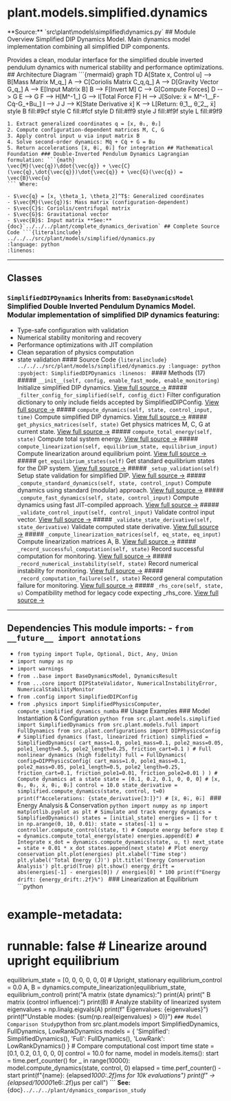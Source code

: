 # plant.models.simplified.dynamics

<!-- Enhanced by Week 8 Phase 2 --> **Source:** `src\plant\models\simplified\dynamics.py` ## Module Overview Simplified DIP Dynamics Model. Main dynamics model implementation combining all simplified DIP components.
Provides a clean, modular interface for the simplified double inverted
pendulum dynamics with numerical stability and performance optimizations. ## Architecture Diagram ```{mermaid}
graph TD A[State x, Control u] --> B[Mass Matrix M_q_] A --> C[Coriolis Matrix C_q,q̇_] A --> D[Gravity Vector G_q_] A --> E[Input Matrix B] B --> F[Invert M] C --> G[Compute Forces] D --> G E --> G F --> H[M^-1_] G --> I[Total Force F] H --> J[Solve: ẍ = M^-1__F-Cq̇-G_+Bu_] I --> J J --> K[State Derivative ẋ] K --> L[Return: θ̈_1_, θ̈_2_, ẍ] style B fill:#9cf style C fill:#fcf style D fill:#ff9 style J fill:#f9f style L fill:#9f9
``` **Data Flow:**
1. Extract generalized coordinates q = [x, θ₁, θ₂]
2. Compute configuration-dependent matrices M, C, G
3. Apply control input u via input matrix B
4. Solve second-order dynamics: Mq̈ + Cq̇ + G = Bu
5. Return accelerations [ẍ, θ̈₁, θ̈₂] for integration ## Mathematical Foundation ### Double-Inverted Pendulum Dynamics Lagrangian formulation: ```{math}
\vec{M}(\vec{q})\ddot{\vec{q}} + \vec{C}(\vec{q},\dot{\vec{q}})\dot{\vec{q}} + \vec{G}(\vec{q}) = \vec{B}\vec{u}
``` Where:

- $\vec{q} = [x, \theta_1, \theta_2]^T$: Generalized coordinates
- $\vec{M}(\vec{q})$: Mass matrix (configuration-dependent)
- $\vec{C}$: Coriolis/centrifugal matrix
- $\vec{G}$: Gravitational vector
- $\vec{B}$: Input matrix **See:** {doc}`../../../plant/complete_dynamics_derivation` ## Complete Source Code ```{literalinclude} ../../../src/plant/models/simplified/dynamics.py
:language: python
:linenos:
```

---

## Classes

### `SimplifiedDIPDynamics` **Inherits from:** `BaseDynamicsModel` Simplified Double Inverted Pendulum Dynamics Model. Modular implementation of simplified DIP dynamics featuring:
- Type-safe configuration with validation
- Numerical stability monitoring and recovery
- Performance optimizations with JIT compilation
- Clean separation of physics computation
- state validation #### Source Code ```{literalinclude} ../../../src/plant/models/simplified/dynamics.py
:language: python
:pyobject: SimplifiedDIPDynamics
:linenos:
``` #### Methods (17) ##### `__init__(self, config, enable_fast_mode, enable_monitoring)` Initialize simplified DIP dynamics. [View full source →](#method-simplifieddipdynamics-__init__) ##### `_filter_config_for_simplified(self, config_dict)` Filter configuration dictionary to only include fields accepted by SimplifiedDIPConfig. [View full source →](#method-simplifieddipdynamics-_filter_config_for_simplified) ##### `compute_dynamics(self, state, control_input, time)` Compute simplified DIP dynamics. [View full source →](#method-simplifieddipdynamics-compute_dynamics) ##### `get_physics_matrices(self, state)` Get physics matrices M, C, G at current state. [View full source →](#method-simplifieddipdynamics-get_physics_matrices) ##### `compute_total_energy(self, state)` Compute total system energy. [View full source →](#method-simplifieddipdynamics-compute_total_energy) ##### `compute_linearization(self, equilibrium_state, equilibrium_input)` Compute linearization around equilibrium point. [View full source →](#method-simplifieddipdynamics-compute_linearization) ##### `get_equilibrium_states(self)` Get standard equilibrium states for the DIP system. [View full source →](#method-simplifieddipdynamics-get_equilibrium_states) ##### `_setup_validation(self)` Setup state validation for simplified DIP. [View full source →](#method-simplifieddipdynamics-_setup_validation) ##### `_compute_standard_dynamics(self, state, control_input)` Compute dynamics using standard (modular) approach. [View full source →](#method-simplifieddipdynamics-_compute_standard_dynamics) ##### `_compute_fast_dynamics(self, state, control_input)` Compute dynamics using fast JIT-compiled approach. [View full source →](#method-simplifieddipdynamics-_compute_fast_dynamics) ##### `_validate_control_input(self, control_input)` Validate control input vector. [View full source →](#method-simplifieddipdynamics-_validate_control_input) ##### `_validate_state_derivative(self, state_derivative)` Validate computed state derivative. [View full source →](#method-simplifieddipdynamics-_validate_state_derivative) ##### `_compute_linearization_matrices(self, eq_state, eq_input)` Compute linearization matrices A, B. [View full source →](#method-simplifieddipdynamics-_compute_linearization_matrices) ##### `_record_successful_computation(self, state)` Record successful computation for monitoring. [View full source →](#method-simplifieddipdynamics-_record_successful_computation) ##### `_record_numerical_instability(self, state)` Record numerical instability for monitoring. [View full source →](#method-simplifieddipdynamics-_record_numerical_instability) ##### `_record_computation_failure(self, state)` Record general computation failure for monitoring. [View full source →](#method-simplifieddipdynamics-_record_computation_failure) ##### `_rhs_core(self, state, u)` Compatibility method for legacy code expecting _rhs_core. [View full source →](#method-simplifieddipdynamics-_rhs_core)

---

## Dependencies This module imports: - `from __future__ import annotations`

- `from typing import Tuple, Optional, Dict, Any, Union`
- `import numpy as np`
- `import warnings`
- `from ..base import BaseDynamicsModel, DynamicsResult`
- `from ...core import DIPStateValidator, NumericalInstabilityError, NumericalStabilityMonitor`
- `from .config import SimplifiedDIPConfig`
- `from .physics import SimplifiedPhysicsComputer, compute_simplified_dynamics_numba` ## Usage Examples ### Model Instantiation & Configuration ```python
from src.plant.models.simplified import SimplifiedDynamics
from src.plant.models.full import FullDynamics
from src.plant.configurations import DIPPhysicsConfig # Simplified dynamics (fast, linearized friction)
simplified = SimplifiedDynamics( cart_mass=1.0, pole1_mass=0.1, pole2_mass=0.05, pole1_length=0.5, pole2_length=0.25, friction_cart=0.1
) # Full nonlinear dynamics (high fidelity)
full = FullDynamics( config=DIPPhysicsConfig( cart_mass=1.0, pole1_mass=0.1, pole2_mass=0.05, pole1_length=0.5, pole2_length=0.25, friction_cart=0.1, friction_pole1=0.01, friction_pole2=0.01 )
) # Compute dynamics at a state
state = [0.1, 0.2, 0.1, 0, 0, 0] # [x, θ₁, θ₂, ẋ, θ̇₁, θ̇₂]
control = 10.0 state_derivative = simplified.compute_dynamics(state, control, t=0)
print(f"Accelerations: {state_derivative[3:]}") # [ẍ, θ̈₁, θ̈₂]
``` ### Energy Analysis & Conservation ```python
import numpy as np
import matplotlib.pyplot as plt # Simulate and track energy
dynamics = SimplifiedDynamics()
states = [initial_state]
energies = [] for t in np.arange(0, 10, 0.01): state = states[-1] u = controller.compute_control(state, t) # Compute energy before step E = dynamics.compute_total_energy(state) energies.append(E) # Integrate x_dot = dynamics.compute_dynamics(state, u, t) next_state = state + 0.01 * x_dot states.append(next_state) # Plot energy conservation
plt.plot(energies)
plt.xlabel('Time step')
plt.ylabel('Total Energy (J)')
plt.title('Energy Conservation Analysis')
plt.grid(True)
plt.show() energy_drift = abs(energies[-1] - energies[0]) / energies[0] * 100
print(f"Energy drift: {energy_drift:.2f}%")
``` ### Linearization at Equilibrium ```python
# example-metadata:

# runnable: false # Linearize around upright equilibrium

equilibrium_state = [0, 0, 0, 0, 0, 0] # Upright, stationary
equilibrium_control = 0.0 A, B = dynamics.compute_linearization(equilibrium_state, equilibrium_control) print("A matrix (state dynamics):")
print(A)
print("
B matrix (control influence):")
print(B) # Analyze stability of linearized system
eigenvalues = np.linalg.eigvals(A)
print(f"
Eigenvalues: {eigenvalues}")
print(f"Unstable modes: {sum(np.real(eigenvalues) > 0)}")
``` ### Model Comparison Study ```python
from src.plant.models import SimplifiedDynamics, FullDynamics, LowRankDynamics models = { 'Simplified': SimplifiedDynamics(), 'Full': FullDynamics(), 'LowRank': LowRankDynamics()
} # Compare computational cost
import time
state = [0.1, 0.2, 0.1, 0, 0, 0]
control = 10.0 for name, model in models.items(): start = time.perf_counter() for _ in range(10000): model.compute_dynamics(state, control, 0) elapsed = time.perf_counter() - start print(f"{name}: {elapsed*1000:.2f}ms for 10k evaluations") print(f" → {elapsed/10000*1e6:.2f}µs per call")
``` **See:** {doc}`../../../plant/dynamics_comparison_study` 